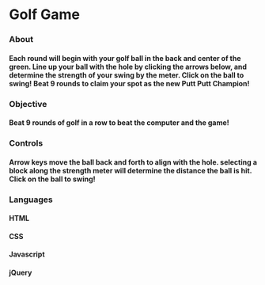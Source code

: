 # Golf Game

### About

#### Each round will begin with your golf ball in the back and center of the green. Line up your ball with the hole by clicking the arrows below, and determine the strength of your swing by the meter. Click on the ball to swing! Beat 9 rounds to claim your spot as the new Putt Putt Champion!

### Objective

#### Beat 9 rounds of golf in a row to beat the computer and the game!

### Controls

#### Arrow keys move the ball back and forth to align with the hole. selecting a block along the strength meter will determine the distance the ball is hit. Click on the ball to swing!

### Languages

#### HTML
#### CSS
#### Javascript
#### jQuery
